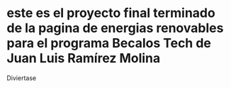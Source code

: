# este es el proyecto final terminado de la pagina de energias renovables para el programa Becalos Tech de Juan Luis Ramírez Molina

Diviertase
